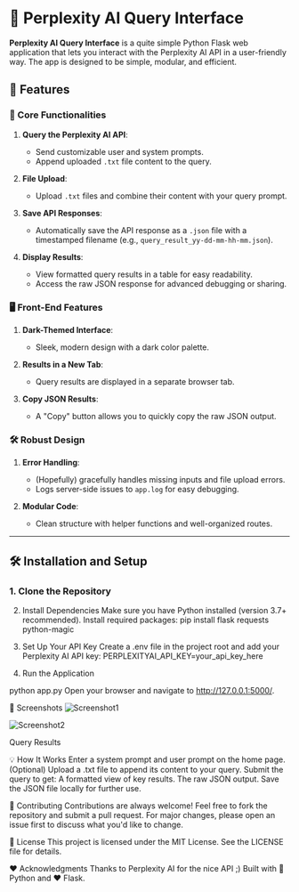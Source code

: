 # 🦅 Perplexity AI Query Interface

**Perplexity AI Query Interface** is a quite simple Python Flask web application that lets you interact with the Perplexity AI API in a user-friendly way. 
The app is designed to be simple, modular, and efficient.

## 🚀 Features

### 🌟 Core Functionalities
1. **Query the Perplexity AI API**:
   - Send customizable user and system prompts.
   - Append uploaded `.txt` file content to the query.

2. **File Upload**:
   - Upload `.txt` files and combine their content with your query prompt.

3. **Save API Responses**:
   - Automatically save the API response as a `.json` file with a timestamped filename (e.g., `query_result_yy-dd-mm-hh-mm.json`).

4. **Display Results**:
   - View formatted query results in a table for easy readability.
   - Access the raw JSON response for advanced debugging or sharing.

### 🖥️ Front-End Features
1. **Dark-Themed Interface**:
   - Sleek, modern design with a dark color palette.

2. **Results in a New Tab**:
   - Query results are displayed in a separate browser tab.

3. **Copy JSON Results**:
   - A "Copy" button allows you to quickly copy the raw JSON output.

### 🛠️ Robust Design
1. **Error Handling**:
   - (Hopefully) gracefully handles missing inputs and file upload errors.
   - Logs server-side issues to `app.log` for easy debugging.

2. **Modular Code**:
   - Clean structure with helper functions and well-organized routes.

---

## 🛠️ Installation and Setup

### 1. Clone the Repository

2. Install Dependencies
Make sure you have Python installed (version 3.7+ recommended).
Install required packages:
pip install flask requests python-magic

4. Set Up Your API Key
Create a .env file in the project root and add your Perplexity AI API key:
PERPLEXITYAI_API_KEY=your_api_key_here

4. Run the Application

python app.py
Open your browser and navigate to http://127.0.0.1:5000/.

🎨 Screenshots
![Screenshot1](https://github.com/user-attachments/assets/e9cbd8f5-d40e-4744-9462-b86e173b97a2)

![Screenshot2](https://github.com/user-attachments/assets/e3c83a52-d50c-4830-b34c-01a97c2b9d39)

Query Results

💡 How It Works
Enter a system prompt and user prompt on the home page.
(Optional) Upload a .txt file to append its content to your query.
Submit the query to get:
A formatted view of key results.
The raw JSON output.
Save the JSON file locally for further use.

🤝 Contributing
Contributions are always welcome! Feel free to fork the repository and submit a pull request. For major changes, please open an issue first to discuss what you'd like to change.

📜 License
This project is licensed under the MIT License. See the LICENSE file for details.

❤️ Acknowledgments
Thanks to Perplexity AI for the nice API ;)
Built with 🐍 Python and ❤️ Flask.
